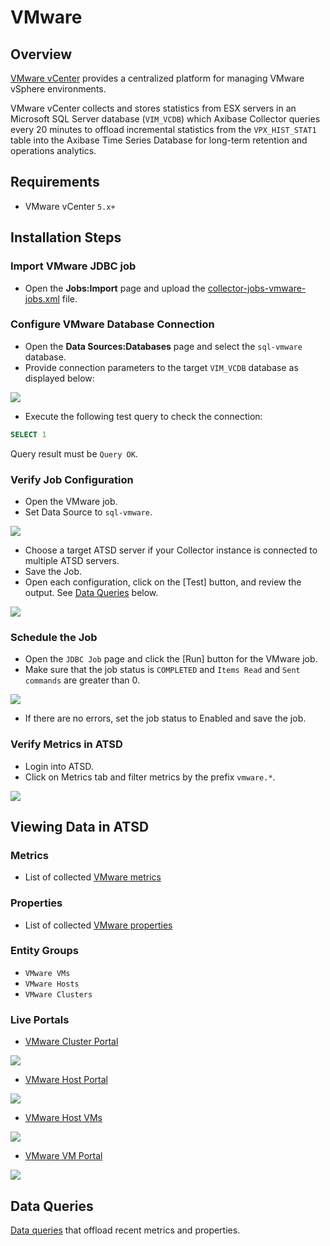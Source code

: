 # VMware

## Overview

[VMware vCenter](https://www.vmware.com/products/vcenter-server) provides a centralized platform for managing VMware vSphere environments.

VMware vCenter collects and stores statistics from ESX servers in an Microsoft SQL Server database (`VIM_VCDB`) which Axibase Collector queries every 20 minutes to offload incremental statistics from the `VPX_HIST_STAT1` table into the Axibase Time Series Database for long-term retention and operations analytics.

## Requirements

- VMware vCenter `5.x+`

## Installation Steps

### Import VMware JDBC job

* Open the **Jobs:Import** page and upload the [collector-jobs-vmware-jobs.xml](collector-jobs-vmware-jobs.xml) file.

### Configure VMware Database Connection

* Open the **Data Sources:Databases** page and select the `sql-vmware` database.
* Provide connection parameters to the target `VIM_VCDB` database as displayed below:

![](images/vmware-datasource.png)

* Execute the following test query to check the connection:

```SQL
SELECT 1
```

Query result must be `Query OK`.

### Verify Job Configuration

* Open the VMware job.
* Set Data Source to `sql-vmware`.

![](images/vmware-job.png)

* Choose a target ATSD server if your Collector instance is connected to multiple ATSD servers.
* Save the Job.
* Open each configuration, click on the [Test] button, and review the output. See [Data Queries](#data-queries) below.

![](images/test_result.png)

### Schedule the Job

* Open the `JDBC Job` page and click the [Run] button for the VMware job.
* Make sure that the job status is `COMPLETED` and `Items Read` and `Sent commands` are greater than 0.

![](images/test_run.png)

* If there are no errors, set the job status to Enabled and save the job.

### Verify Metrics in ATSD

* Login into ATSD.
* Click on Metrics tab and filter metrics by the prefix `vmware.*`.

![](images/atsd_metrics.png)

## Viewing Data in ATSD

### Metrics

* List of collected [VMware metrics](metric-list.md)

### Properties
* List of collected [VMware properties](properties-list.md)

### Entity Groups

- `VMware VMs`
- `VMware Hosts`
- `VMware Clusters`

### Live Portals

* [VMware Cluster Portal](http://axibase.com/chartlab/36ae5c9e/3/)

![](images/vmware_cluster_portal.png)

* [VMware Host Portal](http://axibase.com/chartlab/36ae5c9e)

![](images/vmware_host_portal.png)

* [VMware Host VMs](http://axibase.com/chartlab/36ae5c9e/2/)

![](images/vmware_hostvm_breakdown_portal.png)

* [ VMware VM Portal](http://axibase.com/chartlab/36ae5c9e/4/)

![](images/vmware_vm_portal.png)

## Data Queries
[Data queries](data-queries.md) that offload recent metrics and properties.
